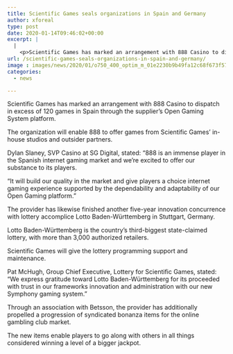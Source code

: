 ```yaml
---
title: Scientific Games seals organizations in Spain and Germany
author: xforeal 
type: post
date: 2020-01-14T09:46:02+00:00
excerpt: |
  |
    <p>Scientific Games has marked an arrangement with 888 Casino to dispatch in excess of 120 games in Spain through the supplier&rsquo;s Open Gaming System platform</p>
url: /scientific-games-seals-organizations-in-spain-and-germany/
image : images/news/2020/01/o750_400_optim_m_01e2230b9b49fa12c68f673f57132132.jpg
categories:
  - news

---
```

Scientific Games has marked an arrangement with 888 Casino to dispatch in excess of 120 games in Spain through the supplier’s Open Gaming System platform.

The organization will enable 888 to offer games from Scientific Games’ in-house studios and outsider partners.

Dylan Slaney, SVP Casino at SG Digital, stated: “888 is an immense player in the Spanish internet gaming market and we’re excited to offer our substance to its players.

“It will build our quality in the market and give players a choice internet gaming experience supported by the dependability and adaptability of our Open Gaming platform.”

The provider has likewise finished another five-year innovation concurrence with lottery accomplice Lotto Baden-Württemberg in Stuttgart, Germany.

Lotto Baden-Württemberg is the country’s third-biggest state-claimed lottery, with more than 3,000 authorized retailers.

Scientific Games will give the lottery programming support and maintenance.

Pat McHugh, Group Chief Executive, Lottery for Scientific Games, stated: “We express gratitude toward Lotto Baden-Württemberg for its proceeded with trust in our frameworks innovation and administration with our new Symphony gaming system.”

Through an association with Betsson, the provider has additionally propelled a progression of syndicated bonanza items for the online gambling club market.

The new items enable players to go along with others in all things considered winning a level of a bigger jackpot.